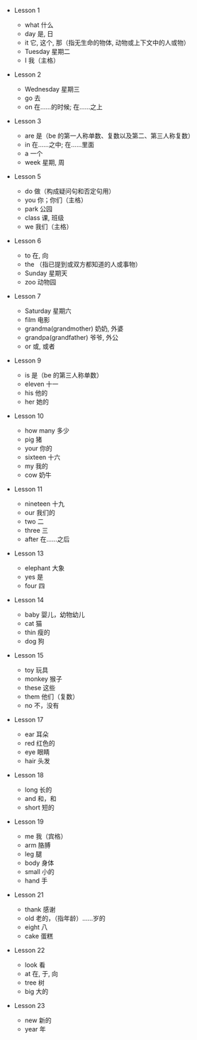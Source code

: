 - Lesson 1
  - what 什么
  - day 是, 日
  - it 它, 这个, 那（指无生命的物体, 动物或上下文中的人或物）
  - Tuesday 星期二
  - I 我（主格）

- Lesson 2
  - Wednesday 星期三
  - go 去
  - on 在......的时候; 在......之上

- Lesson 3
  - are 是（be 的第一人称单数、复数以及第二、第三人称复数）
  - in 在......之中; 在......里面
  - a 一个
  - week 星期, 周

- Lesson 5
  - do 做（构成疑问句和否定句用）
  - you 你；你们（主格）
  - park 公园
  - class 课, 班级
  - we 我们（主格）

- Lesson 6
  - to 在, 向
  - the （指已提到或双方都知道的人或事物）
  - Sunday 星期天
  - zoo 动物园

- Lesson 7
  - Saturday 星期六
  - film 电影
  - grandma(grandmother) 奶奶, 外婆
  - grandpa(grandfather) 爷爷, 外公
  - or 或, 或者

- Lesson 9
  - is 是（be 的第三人称单数）
  - eleven 十一
  - his 他的
  - her 她的

- Lesson 10
  - how many 多少
  - pig 猪
  - your 你的
  - sixteen 十六
  - my 我的
  - cow 奶牛

- Lesson 11
  - nineteen 十九
  - our 我们的
  - two 二
  - three 三
  - after 在......之后

- Lesson 13
  - elephant 大象
  - yes 是
  - four 四

- Lesson 14
  - baby 婴儿，幼物幼儿
  - cat 猫
  - thin 瘦的
  - dog 狗

- Lesson 15
  - toy 玩具
  - monkey 猴子
  - these 这些
  - them 他们（复数）
  - no 不，没有

- Lesson 17
  - ear 耳朵
  - red 红色的
  - eye 眼睛
  - hair 头发

- Lesson 18
  - long 长的
  - and 和，和
  - short 短的

- Lesson 19
  - me 我（宾格）
  - arm 胳膊
  - leg 腿
  - body 身体
  - small 小的
  - hand 手

- Lesson 21
  - thank 感谢
  - old 老的，（指年龄）......岁的
  - eight 八
  - cake 蛋糕

- Lesson 22
  - look 看
  - at 在, 于, 向
  - tree 树
  - big 大的

- Lesson 23
  - new 新的
  - year 年
